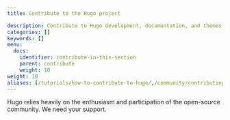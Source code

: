 ```yaml
---
title: Contribute to the Hugo project

description: Contribute to Hugo development, documentation, and themes.
categories: []
keywords: []
menu:
  docs:
    identifier: contribute-in-this-section
    parent: contribute
    weight: 10
weight: 10
aliases: [/tutorials/how-to-contribute-to-hugo/,/community/contributing/]
---
```


Hugo relies heavily on the enthusiasm and participation of the open-source community. We need your support.
